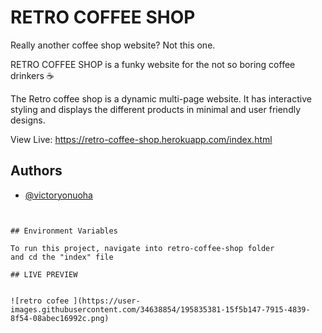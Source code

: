 
# RETRO COFFEE SHOP
 Really another coffee shop website? Not this one.

RETRO COFFEE SHOP is a funky website for the not so boring coffee
drinkers ☕

The Retro coffee shop is a dynamic multi-page website.
It has interactive styling and displays the different products in 
minimal and user friendly designs. 

View Live: https://retro-coffee-shop.herokuapp.com/index.html


## Authors

- [@victoryonuoha](https://github.com/VictoryOnuoha)


```


## Environment Variables

To run this project, navigate into retro-coffee-shop folder
and cd the "index" file

## LIVE PREVIEW 


![retro cofee ](https://user-images.githubusercontent.com/34638854/195835381-15f5b147-7915-4839-8f54-08abec16992c.png)


